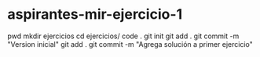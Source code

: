 # aspirantes-mir-ejercicio-1
pwd
mkdir ejercicios
cd ejercicios/
code .
git init
git add .
git commit -m "Version inicial"
git add .
git commit -m "Agrega solución a primer ejercicio"
